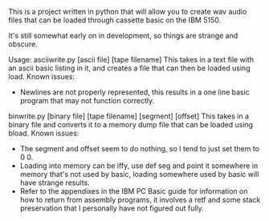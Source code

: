This is a project written in python that will allow you to create wav audio files that can be loaded through cassette basic on the IBM 5150.

It's still somewhat early on in development, so things are strange and obscure.


Usage:
asciiwrite.py [ascii file] [tape filename]
This takes in a text file with an ascii basic listing in it, and creates a file that can then be loaded using load.
Known issues:
* Newlines are not properly represented, this results in a one line basic program that may not function correctly.

binwrite.py [binary file] [tape filename] [segment] [offset]
This takes in a binary file and converts it to a memory dump file that can be loaded using bload.
Known issues:
* The segment and offset seem to do nothing, so I tend to just set them to 0 0.
* Loading into memory can be iffy, use def seg and point it somewhere in memory that's not used by basic, loading somewhere used by basic will have strange results.
* Refer to the appendixes in the IBM PC Basic guide for information on how to return from assembly programs, it involves a retf and some stack preservation that I personally have not figured out fully.
